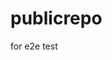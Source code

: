 # publicrepo
for e2e test


























































































































































































































































































































































































































































































































































































































































































































































































































































































































































































































































































































































































































































































